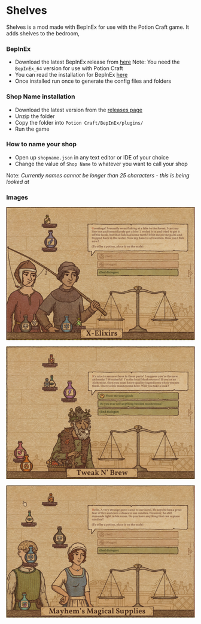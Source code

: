 # Shelves
Shelves is a mod made with BepInEx for use with the Potion Craft game. It adds shelves to the bedroom, 

### BepInEx
- Download the latest BepInEx release from [here](https://github.com/BepInEx/BepInEx/releases)
Note: You need the `BepInEx_64` version for use with Potion Craft
- You can read the installation for BepInEx [here](https://docs.bepinex.dev/articles/user_guide/installation/index.html)
- Once installed run once to generate the config files and folders

### Shop Name installation
- Download the latest version from the [releases page](https://github.com/MattDeDuck/ShopName/releases)
- Unzip the folder
- Copy the folder into `Potion Craft/BepInEx/plugins/`
- Run the game

### How to name your shop
- Open up `shopname.json` in any text editor or IDE of your choice
- Change the value of `Shop Name` to whatever you want to call your shop

Note: *Currently names cannot be longer than 25 characters - this is being looked at*

### Images
![Small](https://github.com/MattDeDuck/ShopName/blob/master/screen1.png)

![Medium](https://github.com/MattDeDuck/ShopName/blob/master/screen2.png)

![Large](https://github.com/MattDeDuck/ShopName/blob/master/screen3.png)